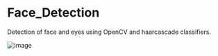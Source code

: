 # Face_Detection
Detection of face and eyes using OpenCV and haarcascade classifiers.

![image](https://user-images.githubusercontent.com/48574130/99241814-61d1b880-2824-11eb-9cc9-968033dd3647.png)
